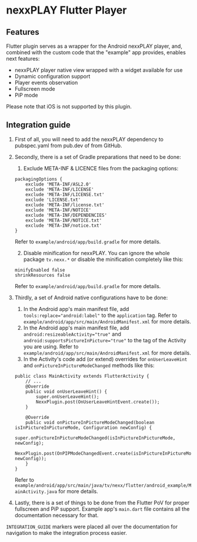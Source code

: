 # nexxPLAY Flutter Player

## Features

Flutter plugin serves as a wrapper for the Android nexxPLAY player, and, combined
with the custom code that the "example" app provides, enables next features:

- nexxPLAY player native view wrapped with a widget available for use
- Dynamic configuration support
- Player events observation
- Fullscreen mode
- PiP mode

Please note that iOS is not supported by this plugin.

## Integration guide

1. First of all, you will need to add the nexxPLAY dependency to pubspec.yaml from pub.dev of from GitHub.
2. Secondly, there is a set of Gradle preparations that need to be done:
    1. Exclude META-INF & LICENCE files from the packaging options:
    ```
    packagingOptions {
        exclude 'META-INF/ASL2.0'
        exclude 'META-INF/LICENSE'
        exclude 'META-INF/LICENSE.txt'
        exclude 'LICENSE.txt'
        exclude 'META-INF/license.txt'
        exclude 'META-INF/NOTICE'
        exclude 'META-INF/DEPENDENCIES'
        exclude 'META-INF/NOTICE.txt'
        exclude 'META-INF/notice.txt'
    }
    ```
    Refer to `example/android/app/build.gradle` for more details.
    
    2. Disable minification for nexxPLAY. You can ignore the whole package `tv.nexx.*` or disable the minification completely
    like this:
    ```
    minifyEnabled false
    shrinkResources false
    ```
    Refer to `example/android/app/build.gradle` for more details.
3. Thirdly, a set of Android native configurations have to be done:
    1. In the Android app's main manifest file, add `tools:replace="android:label"` to the `application` tag.
    Refer to `example/android/app/src/main/AndroidManifest.xml` for more details.
    2. In the Android app's main manifest file, add `android:resizeableActivity="true"` and  `android:supportsPictureInPicture="true"` to the tag of the Activity you are using.
    Refer to `example/android/app/src/main/AndroidManifest.xml` for more details.
    3. In the Activity's code add (or extend) overrides for `onUserLeaveHint` and `onPictureInPictureModeChanged` methods like this:
    ```
    public class MainActivity extends FlutterActivity {
        // ...
        @Override
        public void onUserLeaveHint() {
            super.onUserLeaveHint();
            NexxPlugin.post(OnUserLeaveHintEvent.create());
        }
        
        @Override
        public void onPictureInPictureModeChanged(boolean isInPictureInPictureMode, Configuration newConfig) {
            super.onPictureInPictureModeChanged(isInPictureInPictureMode, newConfig);
            NexxPlugin.post(OnPIPModeChangedEvent.create(isInPictureInPictureMode, newConfig));
        }
    }
    ```
    Refer to `example/android/app/src/main/java/tv/nexx/flutter/android_example/MainActivity.java` for more details.

4. Lastly, there is a set of things to be done from the Flutter PoV for proper fullscreen and PiP support. Example app's `main.dart` file contains all the documentation necessary for that.

`INTEGRATION_GUIDE` markers were placed all over the documentation for navigation to make the integration process easier.